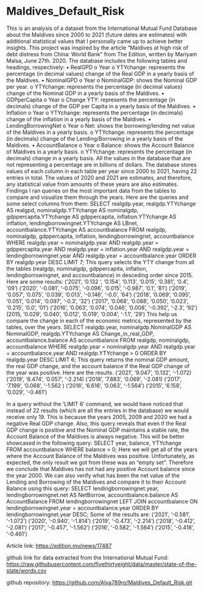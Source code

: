 # Maldives_Default_Risk

This is an analysis of a dataset from the International Mutual Fund Database about the Maldives since 2000 to 2021 (future dates are estimates) with additional statistical values that I personally came up to achieve better insights. 
This project was inspired by the article “Maldives at high risk of debt distress from China: World Bank” from The Edition, written by Mariyam Malsa, June 27th. 2020.
The database includes the following tables and headings, respectively:
•	RealGPD
o	Year
o	YTYchange: represents the percentage (in decimal values) change of the Real GDP in a yearly basis of the Maldives.
•	NominalGPD
o	Year
o	NominalGDP: shows the Nominal GDP per year.
o	YTYchange: represents the percentage (in decimal values) change of the Nominal GDP in a yearly basis of the Maldives.
•	GDPperCapita
o	Year
o	Change YTY: represents the percentage (in decimals) change of the GDP per Capita in a yearly basis of the Maldives.
•	 Inflation
o	Year
o	YTYchange: represents the percentage (in decimals) change of the inflation in a yearly basis of the Maldives.
•	LendingBorrowingNet
o	Year
o	Net: shows the borrowing/lending net value of the Maldives in a yearly basis.
o	YTYchange: represents the percentage (in decimals) change of the Lending/Borrowing in a yearly basis of the Maldives. 
•	AccountBalance
o	Year
o	Balance: shows the Account Balance of Maldives in a yearly basis.
o	YTYchange: represents the percentage (in decimals) change in a yearly basis. 
All the values in the database that are not representing a percentage are in billions of dollars.
The database stores values of each column in each table per year since 2000 to 2021, having 22 entries in total. 
The values of 2020 and 2021 are estimates, and therefore, any statistical value from amounts of these years are also estimates.
Findings
I ran queries on the most important data from the tables to compare and visualize them through the years. Here are the queries and some select columns from them:
SELECT realgdp.year, realgdp.YTYchange AS realgpd, nominalgdp.YTYchange AS nominalgdp, gdppercapita.YTYchange AS gdppercapita, inflation.YTYchange AS inflation, lendingborrowingnet.YTYchange AS LBnet, accountbalance.YTYchange AS accountbalance
FROM realgdp, nominalgdp, gdppercapita, inflation, lendingborrowingnet, accountbalance
WHERE realgdp.year = nominalgdp.year
AND realgdp.year = gdppercapita.year
AND realgdp.year = inflation.year
AND realgdp.year = lendingborrowingnet.year
AND realgdp.year = accountbalance.year
ORDER BY realgdp.year DESC
LIMIT 7;
This query selects the YTY change from all the tables (realgdp, nominalgdp, gdppercapita, inflation, lendingborrowingnet, and accountbalance) in desceding order since 2015. Here are some results:
(‘2021’, ‘0.132 ‘, ‘0.154’, ‘0.113’, ‘0.015’, ‘0.381’, ‘0.4’, ‘09’)
(‘2020’, ‘-0.081’, ’-0.075’, ‘-0.096’, ‘0.015’, ‘-0.987’, ‘0.1’, ‘81’)
(‘2019’, ‘0.057’, ‘0.075’, ‘0.039’, ‘0.013’, ‘-0.146’, ‘-0.0’, ‘64’)
(‘2018’, ‘0.069’, ‘0.095’, ‘0.051’, ‘0.014’, ‘0.097’, ‘-0.3’, ‘32’)
(‘2017’, ’0.068’, ‘0.088’, ‘0.050’, ‘0.023’, ‘0.215’, ‘0.0’, ‘01’)
(‘2016’, ‘0.063’, ‘0.074’, ‘0.046’, ‘0.008’, ‘-0.392’, ‘-2.3’, ‘92’)
(2015, ‘0.029’, ‘0.040’, ‘0.012‘, ‘0.019’, ‘0.004’, ‘-1.1’, ’29’)
This help us compare the change in each of the economic metrics, represented by the tables, over the years.
SELECT realgdp.year, nominalgdp.NominalGDP AS NominalGDP, realgdp.YTYchange AS Change_in_real_GDP, accountbalance.balance AS accountbalance
FROM realgdp, nominalgdp, accountbalance
WHERE realgdp.year = nominalgdp.year
AND realgdp.year = accountbalance.year
AND realgdp.YTYchange > 0
ORDER BY realgdp.year DESC
LIMIT 6;
This query returns the nominal GDP amount, the real GDP change, and the account balance if the Real GDP change of the year was positive. Here are the results.
(‘2021’, ‘9.047’, ‘0.132’, ‘-1.072)
(‘2019’, ‘8.474’, ‘0.057’, ‘-2.214)
(‘2018’, ‘7.883’, ‘0.069’, ‘-2.081)
(‘2017’, ‘7.199’, ‘0.068’, ‘-1.562 )
(‘2016’, ‘6.616’, ‘0.063’, ‘-1.564’)
(‘2015’, ‘6.158’, ‘0.029’, ‘-0.461’)

In a query without the ‘LIMIT 6’ command, we would have noticed that instead of 22 results (which are all the entries in the database) we would receive only 19. This is because the years 2005, 2009 and 2020 we had a negative Real GDP change.
Also, this query reveals that even if the Real GDP change is positive and the Nominal GDP maintains a stable rate, the Account Balance of the Maldives is always negative. This will be better showcased in the following query:
SELECT year, balance, YTYchange
FROM accountbalance
WHERE balance > 0;
Here we will get all of the years where the Account Balance of the Maldives was positive. Unfortunately, as expected, the only result we got from these was an “empty set”. Therefore we conclude that Maldives has not had any positive Account balance since the year 2000.
We can also verify what has been the net value of the Lending and Borrowing of the Maldives and compare it to their Account Balance using this query:
SELECT lendingborrowingnet.year, lendingborrowingnet.net AS NetBorrow, accountbalance.balance AS AccountBalance
FROM lendingborrowingnet
LEFT JOIN accountbalance
ON lendingborrowingnet.year = accountbalance.year
ORDER BY lendingborrowingnet.year DESC;
Some of the results are:
(‘2021’, ‘-0.581’, ‘-1.072’) 
(‘2020’, ‘-0.940’, ‘-1.814’)
(‘2019’, ‘-0.473’, ‘-2.214’)
(‘2018’, ‘-0.412’, ‘-2.081’)
(‘2017’, ‘-0.457’, ‘-1.562’)
(‘2016’, ‘-0.582’, ‘-1.564’)
(‘2015’, ‘-0.418’, ‘-0.461’)



Article link:
https://edition.mv/news/17487 

github link for data extracted from the International Mutual Fund:
https://raw.githubusercontent.com/fivethirtyeight/data/master/state-of-the-state/words.csv 

github repository:
https://github.com/Alva789ro/Maldives_Default_Risk.git 
